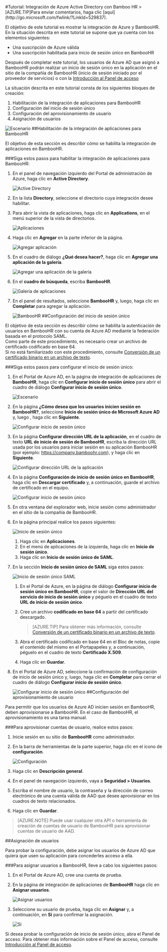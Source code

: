 <properties pageTitle="Tutorial: Integración de Azure Active Directory con Bamboo HR | Microsoft Azure" description="Aprenda cómo usar Bamboo HR con Azure Active Directory para habilitar el inicio de sesión único, el aprovisionamiento automatizado, etc." services="active-directory" authors="MarkusVi"  documentationCenter="na" manager="stevenpo"/>
<tags ms.service="active-directory" ms.devlang="na" ms.topic="article" ms.tgt_pltfrm="na" ms.workload="identity" ms.date="08/01/2015" ms.author="markvi" />
#Tutorial: Integración de Azure Active Directory con Bamboo HR
>[AZURE.TIP]Para enviar comentarios, haga clic [aquí](http://go.microsoft.com/fwlink/?LinkId=529837).

El objetivo de este tutorial es mostrar la integración de Azure y BambooHR.  
En la situación descrita en este tutorial se supone que ya cuenta con los elementos siguientes:

-   Una suscripción de Azure válida
-   Una suscripción habilitada para inicio de sesión único en BambooHR

Después de completar este tutorial, los usuarios de Azure AD que asignó a BambooHR podrán realizar un inicio de sesión único en la aplicación en el sitio de la compañía de BambooHR (inicio de sesión iniciado por el proveedor de servicios) o con la [Introducción al Panel de acceso](https://msdn.microsoft.com/library/dn308586)

La situación descrita en este tutorial consta de los siguientes bloques de creación:

1.  Habilitación de la integración de aplicaciones para BambooHR
2.  Configuración del inicio de sesión único
3.  Configuración del aprovisionamiento de usuario
4.  Asignación de usuarios

![Escenario](./media/active-directory-saas-bamboo-hr-tutorial/IC796685.png "Escenario")
##Habilitación de la integración de aplicaciones para BambooHR

El objetivo de esta sección es describir cómo se habilita la integración de aplicaciones en BambooHR.

###Siga estos pasos para habilitar la integración de aplicaciones para BambooHR:

1.  En el panel de navegación izquierdo del Portal de administración de Azure, haga clic en **Active Directory**.

    ![Active Directory](./media/active-directory-saas-bamboo-hr-tutorial/IC700993.png "Active Directory")

2.  En la lista **Directory**, seleccione el directorio cuya integración desee habilitar.

3.  Para abrir la vista de aplicaciones, haga clic en **Applications**, en el menú superior de la vista de directorios.

    ![Aplicaciones](./media/active-directory-saas-bamboo-hr-tutorial/IC700994.png "Aplicaciones")

4.  Haga clic en **Agregar** en la parte inferior de la página.

    ![Agregar aplicación](./media/active-directory-saas-bamboo-hr-tutorial/IC749321.png "Agregar aplicación")

5.  En el cuadro de diálogo **¿Qué desea hacer?**, haga clic en **Agregar una aplicación de la galería**.

    ![Agregar una aplicación de la galería](./media/active-directory-saas-bamboo-hr-tutorial/IC749322.png "Agregar una aplicación de la galería")

6.  En el **cuadro de búsqueda**, escriba **BambooHR**.

    ![Galería de aplicaciones](./media/active-directory-saas-bamboo-hr-tutorial/IC796686.png "Galería de aplicaciones")

7.  En el panel de resultados, seleccione **BambooHR** y, luego, haga clic en **Completar** para agregar la aplicación.

    ![BambooHR](./media/active-directory-saas-bamboo-hr-tutorial/IC796687.png "BambooHR")
##Configuración del inicio de sesión único

El objetivo de esta sección es describir cómo se habilita la autenticación de usuarios en BambooHR con su cuenta de Azure AD mediante la federación basada en el protocolo SAML.  
Como parte de este procedimiento, es necesario crear un archivo de certificado codificado en base 64.  
Si no está familiarizado con este procedimiento, consulte [Conversión de un certificado binario en un archivo de texto](http://youtu.be/PlgrzUZ-Y1o).

###Siga estos pasos para configurar el inicio de sesión único:

1.  En el Portal de Azure AD, en la página de integración de aplicaciones de **BambooHR**, haga clic en **Configurar inicio de sesión único** para abrir el cuadro de diálogo **Configurar inicio de sesión único**.

    ![Escenario](./media/active-directory-saas-bamboo-hr-tutorial/IC796685.png "Escenario")

2.  En la página **¿Cómo desea que los usuarios inicien sesión en BambooHR?**, seleccione **Inicio de sesión único de Microsoft Azure AD** y, luego , haga clic en **Siguiente**.

    ![Configurar inicio de sesión único](./media/active-directory-saas-bamboo-hr-tutorial/IC796688.png "Configurar inicio de sesión único")

3.  En la página **Configurar dirección URL de la aplicación**, en el cuadro de texto **URL de inicio de sesión de BambooHR**, escriba la dirección URL usada por los usuarios para iniciar sesión en su aplicación BambooHR (por ejemplo: https://company.bamboohr.com), y haga clic en **Siguiente**.

    ![Configurar dirección URL de la aplicación](./media/active-directory-saas-bamboo-hr-tutorial/IC796689.png "Configurar dirección URL de la aplicación")

4.  En la página **Configuración de inicio de sesión único en BambooHR**, haga clic en **Descargar certificado** y, a continuación, guarde el archivo de certificado en el equipo.

    ![Configurar inicio de sesión único](./media/active-directory-saas-bamboo-hr-tutorial/IC796690.png "Configurar inicio de sesión único")

5.  En otra ventana del explorador web, inicie sesión como administrador en el sitio de la compañía de BambooHR.

6.  En la página principal realice los pasos siguientes:

    ![Inicio de sesión único](./media/active-directory-saas-bamboo-hr-tutorial/IC796691.png "Inicio de sesión único")

    1.  Haga clic en **Aplicaciones**.
    2.  En el menú de aplicaciones de la izquierda, haga clic en **Inicio de sesión único**.
    3.  Haga clic en **Inicio de sesión único de SAML**.

7.  En la sección **Inicio de sesión único de SAML** siga estos pasos:

    ![Inicio de sesión único SAML](./media/active-directory-saas-bamboo-hr-tutorial/IC796692.png "Inicio de sesión único SAML")

    1.  En el Portal de Azure, en la página de diálogo **Configurar inicio de sesión único en BambooHR**, copie el valor de **Dirección URL del servicio de inicio de sesión único** y péguelo en el cuadro de texto **URL de inicio de sesión único**.
    2.  Cree un archivo **codificado en base 64** a partir del certificado descargado.  

        >[AZURE.TIP] Para obtener más información, consulte [Conversión de un certificado binario en un archivo de texto](http://youtu.be/PlgrzUZ-Y1o).

    3.  Abra el certificado codificado en base 64 en el Bloc de notas, copie el contenido del mismo en el Portapapeles y, a continuación, péguelo en el cuadro de texto **Certificado X.509**.
    4.  Haga clic en **Guardar**.

8.  En el Portal de Azure AD, seleccione la confirmación de configuración de inicio de sesión único y, luego, haga clic en **Completar** para cerrar el cuadro de diálogo **Configurar inicio de sesión único**.

    ![Configurar inicio de sesión único](./media/active-directory-saas-bamboo-hr-tutorial/IC796693.png "Configurar inicio de sesión único")
##Configuración del aprovisionamiento de usuario

Para permitir que los usuarios de Azure AD inicien sesión en BambooHR, deben aprovisionarse a BambooHR. En el caso de BambooHR, el aprovisionamiento es una tarea manual.

###Para aprovisionar cuentas de usuario, realice estos pasos:

1.  Inicie sesión en su sitio de **BambooHR** como administrador.

2.  En la barra de herramientas de la parte superior, haga clic en el icono de **configuración**.

    ![Configuración](./media/active-directory-saas-bamboo-hr-tutorial/IC796694.png "Configuración")

3.  Haga clic en **Descripción general**.

4.  En el panel de navegación izquierdo, vaya a **Seguridad > Usuarios**.

5.  Escriba el nombre de usuario, la contraseña y la dirección de correo electrónico de una cuenta válida de AAD que desee aprovisionar en los cuadros de texto relacionados.

6.  Haga clic en **Guardar**.

>[AZURE.NOTE] Puede usar cualquier otra API o herramienta de creación de cuentas de usuario de BambooHR para aprovisionar cuentas de usuario de AAD.

##Asignación de usuarios

Para probar la configuración, debe asignar los usuarios de Azure AD que quiera que usen su aplicación para concederles acceso a ella.

###Para asignar usuarios a BambooHR, lleve a cabo los siguientes pasos:

1.  En el Portal de Azure AD, cree una cuenta de prueba.

2.  En la página de integración de aplicaciones de **BambooHR** haga clic en **Asignar usuarios**.

    ![Asignar usuarios](./media/active-directory-saas-bamboo-hr-tutorial/IC796695.png "Asignar usuarios")

3.  Seleccione su usuario de prueba, haga clic en **Asignar** y, a continuación, en **Sí** para confirmar la asignación.

    ![Sí](./media/active-directory-saas-bamboo-hr-tutorial/IC767830.png "Sí")

Si desea probar la configuración de inicio de sesión único, abra el Panel de acceso. Para obtener más información sobre el Panel de acceso, consulte [Introducción al Panel de acceso](https://msdn.microsoft.com/library/dn308586).

<!---HONumber=August15_HO7-->